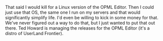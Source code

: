 That said I would kill for a Linux version of the OPML Editor. Then I could just use that OS, the same one I run on my servers and that would significantly simplify life. I'd even be willing to kick in some money for that. We've never figured out a way to do that, but I just wanted to put that out there. Ted Howard is managing the releases for the OPML Editor (it's a distro of UserLand Frontier). 
